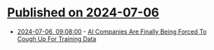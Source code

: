 # [Published on 2024-07-06](index.md)

* [2024-07-06, 09:08:00](https://soylentnews.org/article.pl?sid=24/07/04/0559259&from=rss) - [AI Companies Are Finally Being Forced To Cough Up For Training Data](https://soylentnews.org/article.pl?sid=24/07/04/0559259&from=rss)
